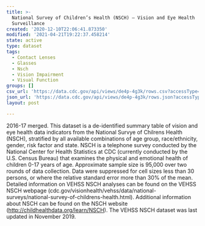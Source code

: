 ```yaml
---
title: >-
  National Survey of Children’s Health (NSCH) – Vision and Eye Health
  Surveillance
created: '2020-12-10T22:06:41.873350'
modified: '2021-04-21T19:22:37.458214'
state: active
type: dataset
tags:
  - Contact Lenses
  - Glasses
  - Nsch
  - Vision Impairment
  - Visual Function
groups: []
csv_url: 'https://data.cdc.gov/api/views/de4p-4g3k/rows.csv?accessType=DOWNLOAD'
json_url: 'https://data.cdc.gov/api/views/de4p-4g3k/rows.json?accessType=DOWNLOAD'
layout: post

---
```

2016-17 merged. This dataset is a de-identified summary table of vision and eye health data indicators from the National Survye of Chilrens Health (NSCH), stratified by all available combinations of age group, race/ethnicity, gender, risk factor and state. NSCH is a telephone survey conducted by the National Center for Health Statistics at CDC (currently conducted by the U.S. Census Bureau) that examines the physical and emotional health of children 0-17 years of age. Approximate sample size is 95,000 over two rounds of data collection. Data were suppressed for cell sizes less than 30 persons, or where the relative standard error more than 30% of the mean. Detailed information on VEHSS NSCH analyses can be found on the VEHSS NSCH webpage (cdc.gov/visionhealth/vehss/data/national-surveys/national-survey-of-childrens-health.html). Additional information about NSCH can be found on the NSCH website (http://childhealthdata.org/learn/NSCH). The VEHSS NSCH dataset was last updated in November 2019.
